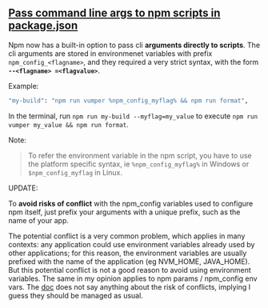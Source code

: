 ## [Pass command line args to npm scripts in package.json](https://stackoverflow.com/questions/51388921/pass-command-line-args-to-npm-scripts-in-package-json)

Npm now has a built-in option to pass cli **arguments directly to scripts**. The cli arguments are stored in
environmenet
variables with prefix `npm_config_<flagname>`, and they required a very strict syntax, with the form __`--<flagname>
=<flagvalue>`__.

Example:

```bash 
"my-build": "npm run vumper %npm_config_myflag% && npm run format",
```

In the terminal, run `npm run my-build --myflag=my_value` to execute `npm run vumper my_value && npm run format`.

Note:

> To refer the environment variable in the npm script, you have to use the platform specific syntax, ie
`%npm_config_myflag%` in Windows or `$npm_config_myflag` in Linux.

UPDATE:

To **avoid risks of conflict** with the npm_config variables used to configure npm itself, just prefix your arguments
with a
unique prefix, such as the name of your app.

The potential conflict is a very common problem, which applies in many contexts: any application could use environment
variables already used by other applications; for this reason, the environment variables are usually prefixed with the
name of the application (eg NVM_HOME, JAVA_HOME). But this potential conflict is not a good reason to avoid using
environment variables. The same in my opinion applies to npm params / npm_config env vars.
The [doc](https://docs.npmjs.com/cli/v7/using-npm/config#environment-variables) does not say anything
about the risk of conflicts, implying I guess they should be managed as usual.